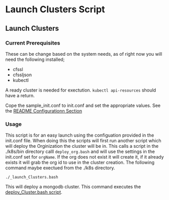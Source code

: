 # Launch Clusters Script

## Launch Clusters

### Current Prerequisites

These can be change based on the system needs, as of right now you will need the following installed;

* cfssl
* cfssljson
* kubectl

A ready cluster is needed for exectution.   `kubectl api-resources` should have a return.

Cope the sample_init.conf to init.conf and set the appropriate values.  See the [README Configurationn Section](https://github.com/mongodb-Rock/OpsMgr-in-Kubernetes-and-Docker#configuration "Configure Ops Manager")

### Usage

This script is for an easy launch using the configuation provided in the init.conf file.  When doing this the scripts will first run another script which will deploy the Orginization the cluster will be in.  This calls a script in the ./k8s/bin directory calll `deploy_org.bash` and will use the settings in the init.conf set for `orgName`.  If the org does not exist it will create it, if it already exists it will grab the org id to use in the cluster creation.  The following command maybe exectued from the ./k8s directory.

```
./_launch_Clusters.bash
```

This will deploy a mongodb cluster.  This command executes the [deploy_Cluster.bash script](https://github.com/mongodb-Rock/OpsMgr-in-Kubernetes-and-Docker/blob/master/scripts_deploy_Cluster.md "Deploy Cluster").
